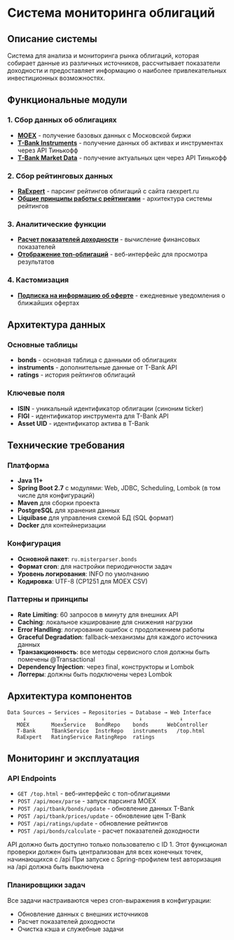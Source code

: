 # Система мониторинга облигаций

## Описание системы

Система для анализа и мониторинга рынка облигаций, которая собирает данные из различных источников, рассчитывает показатели доходности и предоставляет информацию о наиболее привлекательных инвестиционных возможностях.

## Функциональные модули

### 1. Сбор данных об облигациях
- **[MOEX](moex.md)** - получение базовых данных с Московской биржи
- **[T-Bank Instruments](tbank-instruments.md)** - получение данных об активах и инструментах через API Тинькофф
- **[T-Bank Market Data](tbank-prices.md)** - получение актуальных цен через API Тинькофф

### 2. Сбор рейтинговых данных
- **[RaExpert](raexpert.md)** - парсинг рейтингов облигаций с сайта raexpert.ru
- **[Общие принципы работы с рейтингами](ratings.md)** - архитектура системы рейтингов

### 3. Аналитические функции
- **[Расчет показателей доходности](calc.md)** - вычисление финансовых показателей
- **[Отображение топ-облигаций](top.md)** - веб-интерфейс для просмотра результатов

### 4. Кастомизация
- **[Подписка на информацию об оферте](telegram.md)** - ежедневные уведомления о ближайших офертах

## Архитектура данных

### Основные таблицы
- **bonds** - основная таблица с данными об облигациях
- **instruments** - дополнительные данные от T-Bank API
- **ratings** - история рейтингов облигаций

### Ключевые поля
- **ISIN** - уникальный идентификатор облигации (синоним ticker)
- **FIGI** - идентификатор инструмента для T-Bank API
- **Asset UID** - идентификатор актива в T-Bank

## Технические требования

### Платформа
- **Java 11+**
- **Spring Boot 2.7** с модулями: Web, JDBC, Scheduling, Lombok (в том числе для конфигураций)
- **Maven** для сборки проекта
- **PostgreSQL** для хранения данных
- **Liquibase** для управления схемой БД (SQL формат)
- **Docker** для контейнеризации

### Конфигурация
- **Основной пакет**: `ru.misterparser.bonds`
- **Формат cron**: для настройки периодичности задач
- **Уровень логирования**: INFO по умолчанию
- **Кодировка**: UTF-8 (CP1251 для MOEX CSV)

### Паттерны и принципы
- **Rate Limiting**: 60 запросов в минуту для внешних API
- **Caching**: локальное кэширование для снижения нагрузки
- **Error Handling**: логирование ошибок с продолжением работы
- **Graceful Degradation**: fallback-механизмы для каждого источника данных
- **Транзакционность**: все методы сервисного слоя должны быть помечены @Transactional
- **Dependency Injection**: через final, конструкторы и Lombok
- **Логгеры**: должны быть подключены через Lombok

## Архитектура компонентов

```
Data Sources → Services → Repositories → Database → Web Interface
     ↓            ↓           ↓           ↓            ↓
   MOEX       MoexService   BondRepo    bonds      WebController
   T-Bank     TBankService  InstrRepo   instruments   /top.html
   RaExpert   RatingService RatingRepo  ratings
```

## Мониторинг и эксплуатация

### API Endpoints
- `GET /top.html` - веб-интерфейс с топ-облигациями
- `POST /api/moex/parse` - запуск парсинга MOEX
- `POST /api/tbank/bonds/update` - обновление данных T-Bank
- `POST /api/tbank/prices/update` - обновление цен T-Bank
- `POST /api/ratings/update` - обновление рейтингов
- `POST /api/bonds/calculate` - расчет показателей доходности

API должно быть доступно только пользователю с ID 1.
Этот функционал проверки должен быть централизован для всех конечных точек, начинающихся с /api
При запуске с Spring-профилем test авторизация на /api должна быть выключена

### Планировщики задач
Все задачи настраиваются через cron-выражения в конфигурации:
- Обновление данных с внешних источников
- Расчет показателей доходности
- Очистка кэша и служебные задачи